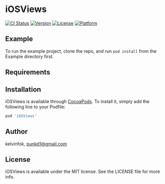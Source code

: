# iOSViews

[![CI Status](https://img.shields.io/travis/kelvinfok/iOSViews.svg?style=flat)](https://travis-ci.org/kelvinfok/iOSViews)
[![Version](https://img.shields.io/cocoapods/v/iOSViews.svg?style=flat)](https://cocoapods.org/pods/iOSViews)
[![License](https://img.shields.io/cocoapods/l/iOSViews.svg?style=flat)](https://cocoapods.org/pods/iOSViews)
[![Platform](https://img.shields.io/cocoapods/p/iOSViews.svg?style=flat)](https://cocoapods.org/pods/iOSViews)

## Example

To run the example project, clone the repo, and run `pod install` from the Example directory first.

## Requirements

## Installation

iOSViews is available through [CocoaPods](https://cocoapods.org). To install
it, simply add the following line to your Podfile:

```ruby
pod 'iOSViews'
```

## Author

kelvinfok, punkd1@gmail.com

## License

iOSViews is available under the MIT license. See the LICENSE file for more info.
